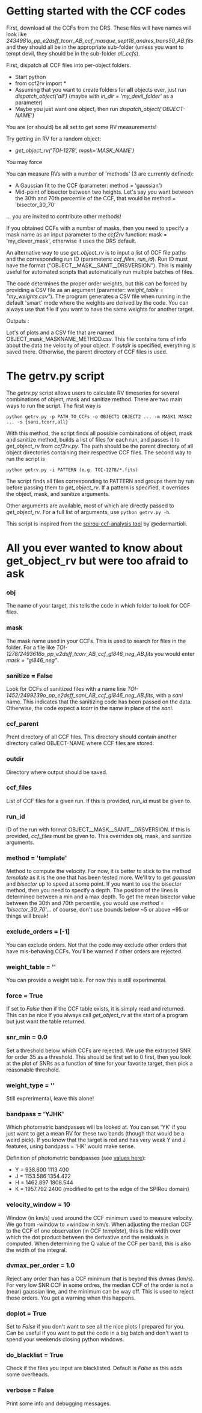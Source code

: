 # Getting started with the CCF codes

First, download all the CCFs from the DRS. These files will have names will look like _2434981o_pp_e2dsff_tcorr_AB_ccf_masque_sept18_andres_trans50_AB.fits_ and 
they should all be in the appropriate sub-folder (unless you want to tempt devil, they should be in the sub-folder
_all_ccfs_). 

First, dispatch all CCF files into per-object folders.
- Start python
- from ccf2rv import *
- Assuming that you want to create folders for **all** objects ever, just run 
_dispatch_object('all')_ (maybe with _in_dir = 'my_devil_folder'_ as a parameter)
- Maybe you just want one object, then run _dispatch_object('OBJECT-NAME')_

You are (or should) be all set to get some RV measurements!

Try getting an RV for a random object:

- _get_object_rv('TOI-1278', mask='MASK_NAME')_

You may force 

You can measure RVs with a number of 'methods' (3 are currently defined):

- A Gaussian fit to the CCF (parameter: method = 'gaussian')
- Mid-point of bisector between two heights. Let's say you want between the 30th and 70th 
percentile of the CCF, that would be method = 'bisector_30_70'

... you are invited to contribute other methods!

If you obtained CCFs with a number of masks, then you need to specify a mask name as 
an input parameter to the _ccf2rv_ function: mask = 'my_clever_mask', otherwise it uses the DRS default.

An alternative way to use _get_object_rv_ is to input a list of CCF file paths and the corresponding run ID (parameters: _ccf_files_, _run_id_). Run ID must have the format ("OBJECT__MASK__SANIT__DRSVERSION"). This is mainly useful for automated scripts that automatically run multiple batches of files.

The code determines the proper order weights, but this can be forced 
by providing a CSV file as an argument (parameter: _weight_table = "my_weights.csv"_). The 
program generates a CSV file when running in the default 'smart' mode where 
the weights are derived by the code. You can always use that file if you want to
have the same weights for another target.

Outputs : 

Lot's of plots and a CSV file that are named OBJECT_mask_MASKNAME_METHOD.csv.
This file contains tons of info about the data the velocity of your object. If
_outdir_ is specified, everything is saved there. Otherwise, the parent
directory of CCF files is used.


# The getrv.py script
The _getrv.py_ script allows users to calculate RV timeseries for several combinations of object, mask and sanitize method. There are two main ways to run the script. The first way is
```
python getrv.py -p PATH_TO_CCFs -o OBJECT1 OBJECT2 ... -m MASK1 MASK2 ... -s {sani,tcorr,all}
```
With this method, the script finds all possible combinations of object, mask and sanitize method, builds a list of files for each run, and passes it to _get_object_rv_ from _ccf2rv.py_. The path should be the parent directory of all object directories containing their respective CCF files. The second way to run the script is
```
python getrv.py -i PATTERN (e.g. TOI-1278/*.fits)
```
The script finds all files corresponding to PATTERN and groups them by run before passing them to _get_object_rv_. If a pattern is specified, it overrides the object, mask, and sanitize arguments.

Other arguments are available, most of which are directly passed to _get_object_rv_. For a full list of arguments, use `python getrv.py -h`.

This script is inspired from the [spirou-ccf-analysis tool](https://github.com/edermartioli/spirou-ccf-analysis) by @edermartioli.


# All you ever wanted to know about get_object_rv but were too afraid to ask

### obj 
The name of your target, this tells the code in which folder to look for CCF files.
### mask 
The mask name used in your CCFs. This is used to search for files in the folder. For a file like _TOI-1278/2493616o_pp_e2dsff_tcorr_AB_ccf_gl846_neg_AB.fits_
you would enter _mask = "gl846_neg"_.
### sanitize = False
Look for CCFs of sanitized files with a name line _TOI-1452/2499239o_pp_e2dsff_sani_AB_ccf_gl846_neg_AB.fits_,
with a _sani_ name. This indicates that the sanitizing code has been passed on the data. Otherwise, the 
code expect a _tcorr_ in the name in place of the _sani_.
### ccf_parent
Prent directory of all CCF files. This directory should contain another directory called OBJECT-NAME where CCF files are stored.
### outdir
Directory where output should be saved.
### ccf_files
List of CCF files for  a given run. If this is provided, _run_id_ must be given to.
### run_id
ID of the run with format OBJECT__MASK__SANIT__DRSVERSION. If this is provided, _ccf_files_ must be given to. This overrides obj, mask, and sanitize arguments.
### method = 'template'
Method to compute the velocity. For now, it is better to stick to the method _template_ as it is the one
that has been tested more. We'll try to get _gaussian_ and _bisector_ up to speed at some point. If
you want to use the bisector method, then you need to specify a depth. The position of the lines 
is determined between a min and a max depth. To get the mean bisector value between the 30th and 70th 
percentile, you would use _method = 'bisector_30_70'_... of course, don't use bounds below ~5 or 
above ~95 or things will break!
### exclude_orders = [-1]
You can exclude orders. Not that the code may exclude other orders that have mis-behaving CCFs. You'll be
warned if other orders are rejected.
### weight_table = ''
You can provide a weight table. For now this is still experimental.
### force = True
If set to _False_ then if the CCF table exists, it is simply read and returned. This can be nice 
if you always  call _get_object_rv_ at the start of a program but just want the table returned.
### snr_min = 0.0
Set a threshold below which CCFs are rejected. We use the extracted SNR for order 35 as a threshold. 
This should be first set to 0 first, then you look at the plot of SNRs as a function of time for your
favorite target, then pick a reasonable threshold.
### weight_type = ''
Still exprerimental, leave this alone!
### bandpass = 'YJHK'
Which photometric bandpasses will be looked at. You can set 'YK' if you just want to get a mean RV for these
two bands (though that would be a weird pick). If you know that the target is red and has very weak Y and J features,
using bandpass = 'HK' would make sense.

Definition of photometric bandpasses (see [values here](http://svo2.cab.inta-csic.es/svo/theory/fps3/index.php?mode=browse&gname=CFHT&gname2=Wircam&asttype=)):
* Y = 938.600	1113.400
* J = 1153.586	1354.422
* H = 1462.897	1808.544
* K = 1957.792	2400 (modified to get to the edge of the SPIRou domain)

### velocity_window = 10
Window (in km/s) used around the CCF minimum used to measure velocity. We go from -window to +window in km/s. 
When adjusting the median CCF to the CCF of one observation (in CCF _template_), this is the width over 
which the dot product between the derivative and the residuals is computed. When determining the Q value
of the CCF per band, this is also the width of the integral.
### dvmax_per_order = 1.0
Reject any order than has a CCF minimum that is beyond this dvmas (km/s). For very low SNR CCF in some ordres,
the median CCF of the order is not a (near) gaussian line, and the minimum can be way off. This is used 
to reject these orders. You get a warning when this happens.
### doplot = True
Set to _False_ if you don't want to see all the nice plots I prepared for you. Can be useful if you
want to put the code in a big batch and don't want to spend your weekends closing python windows.
### do_blacklist = True
Check if the files you input are blacklisted. Default is _False_ as this 
adds some overheads.
### verbose = False
Print some info and debugging messages.
